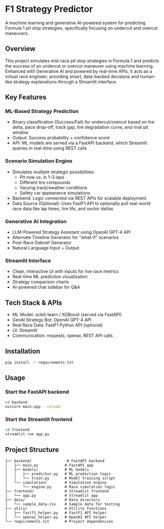 # F1 Strategy Predictor

A machine learning and generative AI-powered system for predicting Formula 1 pit stop strategies, specifically focusing on undercut and overcut maneuvers.

## Overview

This project simulates mid-race pit stop strategies in Formula 1 and predicts the success of an undercut or overcut maneuver using machine learning. Enhanced with Generative AI and powered by real-time APIs, it acts as a virtual race engineer, providing smart, data-backed decisions and human-like strategy explanations through a Streamlit interface.

## Key Features

### ML-Based Strategy Prediction
- Binary classification (Success/Fail) for undercut/overcut based on tire delta, pace drop-off, track gap, tire degradation curve, and rival pit window
- Output: Success probability + confidence score
- API: ML models are served via a FastAPI backend, which Streamlit queries in real-time using REST calls

### Scenario Simulation Engine
- Simulates multiple strategic possibilities:
  - Pit now vs. in 1–3 laps
  - Different tire compounds
  - Varying track/weather conditions
  - Safety car appearance simulations
- Backend: Logic connected via REST APIs for scalable deployment
- Data Source (Optional): Uses FastF1 API to optionally pull real-world race data like lap times, tire life, and sector deltas

### Generative AI Integration
- LLM-Powered Strategy Assistant using OpenAI GPT-4 API
- Alternate Timeline Generator for "what-if" scenarios
- Post-Race Debrief Generator
- Natural Language Input + Output

### Streamlit Interface
- Clean, interactive UI with inputs for live race metrics
- Real-time ML prediction visualization
- Strategy comparison charts
- AI-powered chat sidebar for Q&A

## Tech Stack & APIs
- ML Model: scikit-learn / XGBoost (served via FastAPI)
- GenAI Strategy Bot: OpenAI GPT-4 API
- Real Race Data: FastF1 Python API (optional)
- UI: Streamlit
- Communication: requests, openai, REST API calls

## Installation

```bash
pip install -r requirements.txt
```

## Usage

### Start the FastAPI backend
```bash
cd backend
uvicorn main:app --reload
```

### Start the Streamlit frontend
```bash
cd frontend
streamlit run app.py
```

## Project Structure

```
├── backend/                # FastAPI backend
│   ├── main.py            # FastAPI app
│   ├── models/            # ML models
│   │   ├── predictor.py   # ML prediction logic
│   │   └── train.py       # Model training script
│   └── simulation/        # Simulation engine
│       └── engine.py      # Race simulation logic
├── frontend/              # Streamlit frontend
│   └── app.py             # Streamlit app
├── data/                  # Data directory
│   └── sample_data.csv    # Sample data for testing
├── utils/                 # Utility functions
│   ├── fastf1_helper.py   # FastF1 API helper
│   └── openai_helper.py   # OpenAI API helper
└── requirements.txt       # Project dependencies
```
